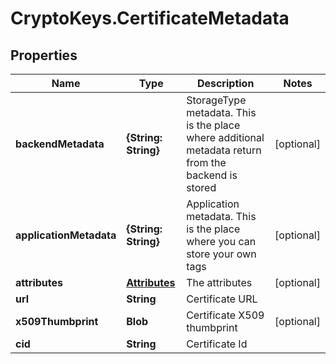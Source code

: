 # CryptoKeys.CertificateMetadata

## Properties
Name | Type | Description | Notes
------------ | ------------- | ------------- | -------------
**backendMetadata** | **{String: String}** | StorageType metadata. This is the place where additional metadata return from the backend is stored | [optional] 
**applicationMetadata** | **{String: String}** | Application metadata. This is the place where you can store your own tags | [optional] 
**attributes** | [**Attributes**](Attributes.md) | The attributes | [optional] 
**url** | **String** | Certificate URL | 
**x509Thumbprint** | **Blob** | Certificate X509 thumbprint | [optional] 
**cid** | **String** | Certificate Id | 


